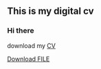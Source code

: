## This is my digital cv

### Hi there

download my [CV](https://github.com/Stephen-RA-King/cv/blob/main/Stephen_King_CV.pdf)

<a id="raw-url" href="https://raw.githubusercontent.com/stephen-ra-king/cv/main/Stephen_King_CV.pdf">Download FILE</a>


